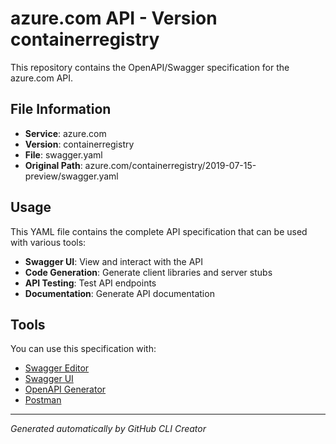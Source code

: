 # azure.com API - Version containerregistry

This repository contains the OpenAPI/Swagger specification for the azure.com API.

## File Information

- **Service**: azure.com
- **Version**: containerregistry
- **File**: swagger.yaml
- **Original Path**: azure.com/containerregistry/2019-07-15-preview/swagger.yaml

## Usage

This YAML file contains the complete API specification that can be used with various tools:

- **Swagger UI**: View and interact with the API
- **Code Generation**: Generate client libraries and server stubs
- **API Testing**: Test API endpoints
- **Documentation**: Generate API documentation

## Tools

You can use this specification with:

- [Swagger Editor](https://editor.swagger.io/)
- [Swagger UI](https://swagger.io/tools/swagger-ui/)
- [OpenAPI Generator](https://openapi-generator.tech/)
- [Postman](https://www.postman.com/)

---

*Generated automatically by GitHub CLI Creator*
